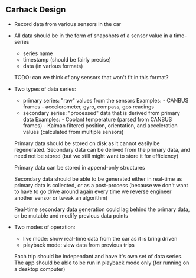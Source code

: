 Carhack Design
--------------

* Record data from various sensors in the car

* All data should be in the form of snapshots of a sensor value in a time-series
    - series name
    - timestamp (should be fairly precise)
    - data (in various formats)

    TODO: can we think of any sensors that won't fit in this format?

* Two types of data series:
    - primary series: "raw" values from the sensors
        Examples:
            - CANBUS frames
            - accelerometer, gyro, compass, gps readings
    - secondary series: "processed" data that is derived from primary data
        Examples:
            - Coolant temperature (parsed from CANBUS frames)
            - Kalman filtered position, orientation, and acceleration values
                (calculated from multiple sensors)

    Primary data should be stored on disk as it cannot easily be regenerated.
    Secondary data can be derived from the primary data, and need not be stored
    (but we still might want to store it for efficiency)

    Primary data can be stored in append-only structures

    Secondary data should be able to be generated either in real-time as primary
    data is collected, or as a post-process (because we don't want to have to
    go drive around again every time we reverse engineer another sensor or
    tweak an algorithm)

    Real-time secondary data generation could lag behind the primary data,
    or be mutable and modify previous data points


* Two modes of operation:
    - live mode: show real-time data from the car as it is bring driven
    - playback mode: view data from previous trips

    Each trip should be independant and have it's own set of data series.
    The app should be able to be run in playback mode only (for running on a 
    desktop computer)































